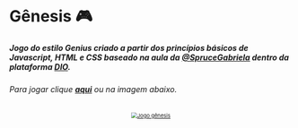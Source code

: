 # Gênesis :video_game:

##### Jogo do estilo Genius criado a partir dos princípios básicos de Javascript, HTML e CSS baseado na aula da [@SpruceGabriela](https://github.com/SpruceGabriela) dentro da plataforma [DIO](https://digitalinnovation.one).

###### Para jogar clique [**aqui**](https://febatis.github.io/Genesis/) ou na imagem abaixo.

<p align='center'>
    <a href="https://febatis.github.io/Genesis/"/>
    <img src="C:\Users\Thermaltake\Desktop\Workspace\genius\genesis.png" alt="Jogo gênesis" style="zoom:67%;"/>
</p>

